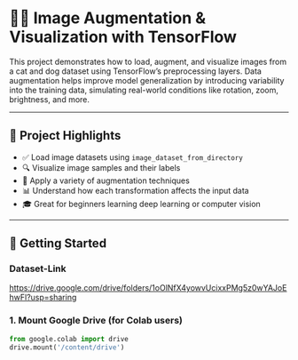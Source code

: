 # 🐶🐱 Image Augmentation & Visualization with TensorFlow

This project demonstrates how to load, augment, and visualize images from a cat and dog dataset using TensorFlow’s preprocessing layers. Data augmentation helps improve model generalization by introducing variability into the training data, simulating real-world conditions like rotation, zoom, brightness, and more.

---

## 📌 Project Highlights

- ✅ Load image datasets using `image_dataset_from_directory`
- 🔍 Visualize image samples and their labels
- 🔄 Apply a variety of augmentation techniques
- 📊 Understand how each transformation affects the input data
- 🎓 Great for beginners learning deep learning or computer vision

---

## 🚀 Getting Started

### Dataset-Link
https://drive.google.com/drive/folders/1oOlNfX4yowvUcixxPMg5z0wYAJoEhwFl?usp=sharing

### 1. Mount Google Drive (for Colab users)

```python
from google.colab import drive
drive.mount('/content/drive')
